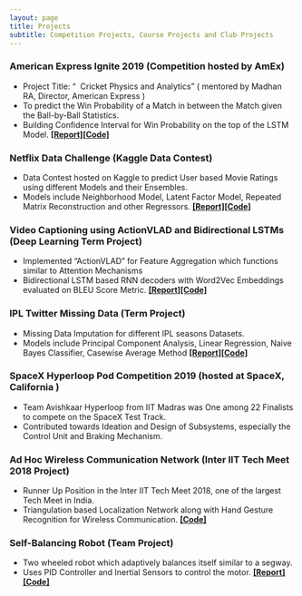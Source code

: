 ```yaml
---
layout: page
title: Projects
subtitle: Competition Projects, Course Projects and Club Projects
---
```



### American Express Ignite 2019 (Competition hosted by AmEx)

- Project Title: “ ​ Cricket Physics and Analytics” (​ mentored by ​ Madhan RA, Director, American Express​ )   
- To predict the Win Probability of a Match in between the Match given the Ball-by-Ball Statistics. 
- Building Confidence Interval for Win Probability on the top of the LSTM Model. 
[**[Report]**](https://drive.google.com/open?id=19g7S-P7vYViG85cPZPhGIQDMKCED6JJS)[**[Code]**](https://github.com/ruc98/American_Express_Ignite_2019_Challenge)


### Netflix Data Challenge (Kaggle Data Contest) 

- Data Contest hosted on Kaggle to predict User based Movie Ratings using different Models and their Ensembles. 
- Models include Neighborhood Model, Latent Factor Model, Repeated Matrix Reconstruction and other 
Regressors. 
[**[Report]**](https://drive.google.com/open?id=1B1sZBLXwCHY5BlSqfFWK2zvcFnqPJDkX)[**[Code]**](https://github.com/ruc98/Netflix_Data_Challenge)


### Video Captioning using ActionVLAD and Bidirectional LSTMs (Deep Learning Term Project)
- Implemented “ActionVLAD” for Feature Aggregation which functions similar to Attention Mechanisms  
- Bidirectional LSTM based RNN decoders with Word2Vec Embeddings evaluated on BLEU Score Metric. 
[**[Report]**](https://drive.google.com/open?id=1QcMIkIxj7tjBWcKKjaOfKFwXYzYvI4QU)[**[Code]**](https://github.com/ruc98/Video_Captioning_using_ActionVLAD_and_Bidirectional_LSTMs)


### IPL Twitter Missing Data (Term Project) 
- Missing Data Imputation for different IPL seasons Datasets. 
- Models include Principal Component Analysis, Linear Regression, Naive Bayes Classifier, Casewise Average 
Method 
[**[Report]**](https://drive.google.com/open?id=1fjm1Aw8xatVkcmsc0WqkMSGGOkR5fCLI)[**[Code]**](https://github.com/ruc98/MFDS_course_project)


### SpaceX Hyperloop Pod Competition 2019 (hosted at SpaceX, ​ California​ ) 
- Team Avishkaar Hyperloop from IIT Madras was One among 22 Finalists to compete on the SpaceX Test Track. 
- Contributed towards Ideation and Design of Subsystems, especially the Control Unit and Braking Mechanism. 


### Ad Hoc Wireless Communication Network (Inter IIT Tech Meet 2018 Project) 
- Runner Up Position in the Inter IIT Tech Meet 2018, one of the largest Tech Meet in India. 
- Triangulation based Localization Network along with Hand Gesture Recognition for Wireless Communication. 
[**[Code]**](https://github.com/ruc98/Ad_Hoc_Wireless_Communication_Network)


### Self-Balancing Robot (Team Project)   
- Two wheeled robot which adaptively balances itself similar to a segway. 
- Uses PID Controller and Inertial Sensors to control the motor. 
[**[Report]**](https://drive.google.com/open?id=1J3YCmkEtjTdAsun0rTq42q-OC0quKCBg)[**[Code]**](https://github.com/ruc98/Self_Balancing_Bot)
